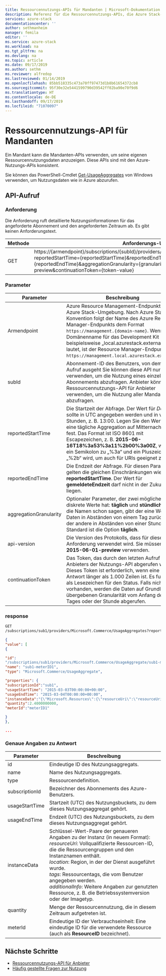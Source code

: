 ```yaml
---
title: Ressourcennutzungs-APIs für Mandanten | Microsoft-Dokumentation
description: Referenz für die Ressourcennutzungs-APIs, die Azure Stack-Nutzungsinformationen abrufen.
services: azure-stack
documentationcenter: ''
author: sethmanheim
manager: femila
editor: ''
ms.service: azure-stack
ms.workload: na
ms.tgt_pltfrm: na
ms.devlang: na
ms.topic: article
ms.date: 09/17/2019
ms.author: sethm
ms.reviewer: alfredop
ms.lastreviewed: 01/14/2019
ms.openlocfilehash: 85bb518335c473a70ff97473d1b8b61654372cb8
ms.sourcegitcommit: 95f30e32e5441599790d39542ff02ba90e70f9d6
ms.translationtype: HT
ms.contentlocale: de-DE
ms.lasthandoff: 09/17/2019
ms.locfileid: "71070097"
---
```

# <a name="tenant-resource-usage-api"></a>Ressourcennutzungs-API für Mandanten

Ein Mandant kann die Mandanten-APIs verwenden, um seine eigenen Ressourcennutzungsdaten anzuzeigen. Diese APIs sind mit den Azure-Nutzungs-APIs konsistent.

Sie können das PowerShell-Cmdlet [Get-UsageAggregates](/powershell/module/azurerm.usageaggregates/get-usageaggregates) von Windows verwenden, um Nutzungsdaten wie in Azure abzurufen.

## <a name="api-call"></a>API-Aufruf

### <a name="request"></a>Anforderung

Die Anforderung ruft detaillierte Nutzungsinformationen für das angeforderte Abonnement und den angeforderten Zeitraum ab. Es gibt keinen Anforderungstext.

| **Methode** | **Anforderungs-URI** |
| --- | --- |
| GET |https://{armendpoint}/subscriptions/{subId}/providers/Microsoft.Commerce/usageAggregates?reportedStartTime={reportedStartTime}&reportedEndTime={reportedEndTime}&aggregationGranularity={granularity}&api-version=2015-06-01-preview&continuationToken={token-value} |

### <a name="parameters"></a>Parameter

| **Parameter** | **Beschreibung** |
| --- | --- |
| Armendpoint |Azure Resource Management-Endpunkt Ihrer Azure Stack-Umgebung. Nach Azure Stack-Konvention folgt der Name des Azure Resource Manager-Endpunkts dem Format `https://management.{domain-name}`. Wenn der Domänenname für das Development Kit beispielsweise „local.azurestack.external“ lautet, ist der Resource Manager-Endpunkt `https://management.local.azurestack.external`. |
| subId |Abonnement-ID des Benutzers, von dem der Aufruf ausgeht Sie können diese API nur verwenden, um die Nutzung eines einzelnen Abonnements abzufragen. Anbieter können die Ressourcennutzungs-API für Anbieter verwenden, um die Nutzung aller Mandanten abzufragen. |
| reportedStartTime |Die Startzeit der Abfrage. Der Wert für *DateTime* sollte in UTC angegeben werden und in vollen Stunden, z. B. 13:00. Legen Sie den Wert für eine tägliche Aggregation auf Mitternacht (UTC) fest. Das Format ist ISO 8601 mit Escapezeichen, z. B. **2015-06-16T18%3a53%3a11%2b00%3a00Z**, wobei ein Semikolon zu „%3a“ und ein Pluszeichen zu „%2b“ wird, um auch für URIs geeignet zu sein. |
| reportedEndTime |Die Endzeit der Abfrage. Für diesen Parameter gelten die gleichen Einschränkungen wie für **reportedStartTime**. Der Wert für **gemeldeteEndzeit** darf nicht in der Zukunft liegen. |
| aggregationGranularity |Optionaler Parameter, der zwei mögliche diskrete Werte hat: **täglich** und **stündlich**. Wie die Namen schon sagen, gibt der eine Wert Daten in Abständen von einem Tag zurück und der andere in Abständen von einer Stunde. Der Standard ist die Option **täglich**. |
| api-version |Die Version des Protokolls, dass für diese Anforderung verwendet wird. Sie müssen **2015-06-01-preview** verwenden. |
| continuationToken |Das Token, das durch den letzten Aufruf des Anbieters der Nutzungs-API abgerufen wurde. Dieses Token ist erforderlich, wenn eine Antwort länger als 1.000 Zeilen ist. Es fungiert als Lesezeichen für den Status. Falls nicht vorhanden, werden die Daten auf Grundlage der übergebenen Granularität vom Anfang des Tages oder der Stunde abgerufen. |

### <a name="response"></a>response

```html
GET
/subscriptions/sub1/providers/Microsoft.Commerce/UsageAggregates?reportedStartTime=reportedStartTime=2014-05-01T00%3a00%3a00%2b00%3a00&reportedEndTime=2015-06-01T00%3a00%3a00%2b00%3a00&aggregationGranularity=Daily&api-version=1.0
```

```json
{
"value": [
{

"id":
"/subscriptions/sub1/providers/Microsoft.Commerce/UsageAggregate/sub1-meterID1",
"name": "sub1-meterID1",
"type": "Microsoft.Commerce/UsageAggregate",

"properties": {
"subscriptionId":"sub1",
"usageStartTime": "2015-03-03T00:00:00+00:00",
"usageEndTime": "2015-03-04T00:00:00+00:00",
"instanceData":"{\"Microsoft.Resources\":{\"resourceUri\":\"resourceUri1\",\"location\":\"Alaska\",\"tags\":null,\"additionalInfo\":null}}",
"quantity":2.4000000000,
"meterId":"meterID1"

}
},

...
```

### <a name="response-details"></a>Genaue Angaben zu Antwort

| **Parameter** | **Beschreibung** |
| --- | --- |
| id |Eindeutige ID des Nutzungsaggregats. |
| name |Name des Nutzungsaggregats. |
| type |Ressourcendefinition. |
| subscriptionId |Bezeichner des Abonnements des Azure-Benutzers. |
| usageStartTime |Startzeit (UTC) des Nutzungsbuckets, zu dem dieses Nutzungsaggregat gehört. |
| usageEndTime |Endzeit (UTC) des Nutzungsbuckets, zu dem dieses Nutzungsaggregat gehört. |
| instanceData |Schlüssel-Wert-Paare der genaueren Angaben zu der Instanz (in neuem Format):<br>  *resourceUri*: Vollqualifizierte Ressourcen-ID, die die Ressourcengruppen und den Instanznamen enthält. <br>  *location*: Region, in der der Dienst ausgeführt wurde. <br>  *tags*: Ressourcentags, die vom Benutzer angegeben werden. <br>  *additionalInfo*: Weitere Angaben zur genutzten Ressource, z. B. die Betriebssystemversion oder der Imagetyp. |
| quantity |Menge der Ressourcennutzung, die in diesem Zeitraum aufgetreten ist. |
| meterId |Eindeutige ID der Verbrauchseinheit: Eine eindeutige ID für die verwendete Ressource (auch als **ResourceID** bezeichnet). |

## <a name="next-steps"></a>Nächste Schritte

- [Ressourcennutzungs-API für Anbieter](azure-stack-provider-resource-api.md)
- [Häufig gestellte Fragen zur Nutzung](azure-stack-usage-related-faq.md)
